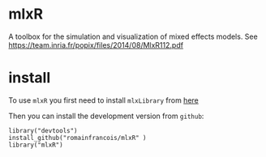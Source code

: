 # mlxR

A toolbox for the simulation and visualization of mixed effects models. 
See https://team.inria.fr/popix/files/2014/08/MlxR112.pdf

# install

To use `mlxR` you first need to install `mlxLibrary` from 
[here](http://download.lixoft.com?software=mlxlibrary)

Then you can install the development version from `github`: 

```
library("devtools")
install_github("romainfrancois/mlxR" )
library("mlxR")
```

